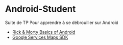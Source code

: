 # Android-Student

Suite de TP Pour apprendre à se débrouiller sur Android
- [Rick & Morty Basics of Android](https://akhu.github.io/Android-Student-M4104/RickNMorty-TP)
- [Google Services Maps SDK](https://akhu.github.io/Android-Student-M4104/GoogleServices-TP)
